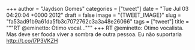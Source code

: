
+++
author = "Jaydson Gomes"
categories = ["tweet"]
date = "Tue Jul 03 04:20:04 +0000 2012"
draft = false
image = "{TWEET_IMAGE}"
slug = "fa53ad91b9a61da5fb3c7072762c3a3a48e26066"
tags = ["tweet"]
title = """RT @eminetto: Ótimo vocal..."""
+++
RT @eminetto: Ótimo vocalista. Mas deve ser fooda viver a sombra de outra pessoa. Eu não suportaria http://t.co/l7P3VKZH
